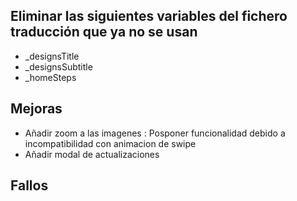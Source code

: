 ## Eliminar las siguientes variables del fichero traducción que ya no se usan
- _designsTitle
- _designsSubtitle
- _homeSteps


## Mejoras  
- Añadir zoom a las imagenes : Posponer funcionalidad debido a incompatibilidad con animacion de swipe
- Añadir modal de actualizaciones

## Fallos
